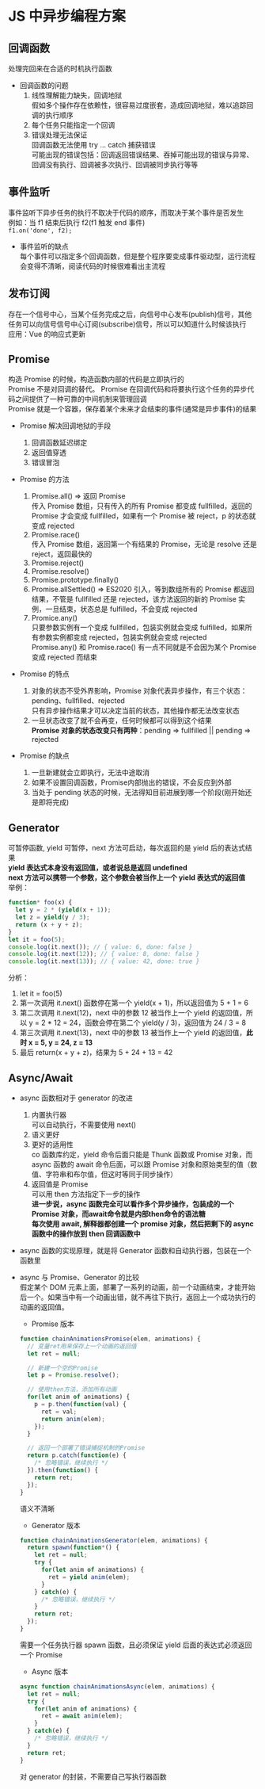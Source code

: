 # JS 中异步编程方案  
## 回调函数  
处理完回来在合适的时机执行函数  
- 回调函数的问题  
  1. 线性理解能力缺失，回调地狱  
    假如多个操作存在依赖性，很容易过度嵌套，造成回调地狱，难以追踪回调的执行顺序  
  2. 每个任务只能指定一个回调  
  3. 错误处理无法保证  
    回调函数无法使用 try ... catch 捕获错误  
    可能出现的错误包括：回调返回错误结果、吞掉可能出现的错误与异常、回调没有执行、回调被多次执行、回调被同步执行等等  

## 事件监听  
事件监听下异步任务的执行不取决于代码的顺序，而取决于某个事件是否发生  
例如：当 f1 结束后执行 f2(f1 触发 end 事件)  
`f1.on('done', f2);`  
- 事件监听的缺点  
  每个事件可以指定多个回调函数，但是整个程序要变成事件驱动型，运行流程会变得不清晰，阅读代码的时候很难看出主流程  

## 发布订阅  
存在一个信号中心，当某个任务完成之后，向信号中心发布(publish)信号，其他任务可以向信号信号中心订阅(subscribe)信号，所以可以知道什么时候该执行  
应用：Vue 的响应式更新  

## Promise  
构造 Promise 的时候，构造函数内部的代码是立即执行的  
Promise 不是对回调的替代。 Promise 在回调代码和将要执行这个任务的异步代码之间提供了一种可靠的中间机制来管理回调  
Promise 就是一个容器，保存着某个未来才会结束的事件(通常是异步事件)的结果
- Promise 解决回调地狱的手段  
  1. 回调函数延迟绑定  
  2. 返回值穿透  
  3. 错误冒泡  

- Promise 的方法  
  1. Promise.all() => 返回 Promise  
    传入 Promise 数组，只有传入的所有 Promise 都变成 fullfilled，返回的 Promise 才会变成 fullfilled，如果有一个 Promise 被 reject，p 的状态就变成 rejected  
  2. Promise.race()  
    传入 Promise 数组，返回第一个有结果的 Promise，无论是 resolve 还是 reject，返回最快的  
  3. Promise.reject()  
  4. Promise.resolve()  
  5. Promise.prototype.finally()  
  6. Promise.allSettled() => ES2020 引入，等到数组所有的 Promise 都返回结果，不管是 fullfilled 还是 rejected，该方法返回的新的 Promise 实例，一旦结束，状态总是 fulfilled，不会变成 rejected  
  7. Promice.any()  
    只要参数实例有一个变成 fullfilled，包装实例就会变成 fulfilled，如果所有参数实例都变成 rejected，包装实例就会变成 rejected  
    Promise.any() 和 Promise.race() 有一点不同就是不会因为某个 Promise 变成 rejected 而结束  

- Promise 的特点  
  1. 对象的状态不受外界影响，Promise 对象代表异步操作，有三个状态：pending、fullfilled、rejected  
    只有异步操作结果才可以决定当前的状态，其他操作都无法改变状态  
  2. 一旦状态改变了就不会再变，任何时候都可以得到这个结果  
    **Promise 对象的状态改变只有两种**：pending => fullfilled || pending => rejected  

- Promise 的缺点  
  1. 一旦新建就会立即执行，无法中途取消  
  2. 如果不设置回调函数，Promise内部抛出的错误，不会反应到外部  
  3. 当处于 pending 状态的时候，无法得知目前进展到哪一个阶段(刚开始还是即将完成)  

## Generator  
可暂停函数, yield 可暂停，next 方法可启动，每次返回的是 yield 后的表达式结果  
**yield 表达式本身没有返回值，或者说总是返回 undefined**  
**next 方法可以携带一个参数，这个参数会被当作上一个 yield 表达式的返回值**  
举例：
```js
function* foo(x) {
  let y = 2 * (yield(x + 1));
  let z = yield(y / 3);
  return (x + y + z);
}
let it = foo(5);
console.log(it.next()); // { value: 6, done: false }
console.log(it.next(12)); // { value: 8, done: false }
console.log(it.next(13)); // { value: 42, done: true }
```
分析：  
1. let it = foo(5)  
2. 第一次调用 it.next() 函数停在第一个 yield(x + 1)，所以返回值为 5 + 1 = 6  
3. 第二次调用 it.next(12)，next 中的参数 12 被当作上一个 yield 的返回值，所以 y = 2 * 12 = 24，函数会停在第二个 yield(y / 3)，返回值为 24 / 3 = 8  
4. 第三次调用 it.next(13)，next 中的参数 13 被当作上一个 yield 的返回值，**此时 x = 5, y = 24, z = 13**  
5. 最后 return(x + y + z)，结果为 5 + 24 + 13 = 42  

## Async/Await  
- async 函数相对于 generator 的改进  
  1. 内置执行器  
    可以自动执行，不需要使用 next()  
  2. 语义更好  
  3. 更好的适用性  
     co 函数库约定，yield 命令后面只能是 Thunk 函数或 Promise 对象，而 async 函数的 await 命令后面，可以跟 Promise 对象和原始类型的值（数值、字符串和布尔值，但这时等同于同步操作）  
  4. 返回值是 Promise  
    可以用 then 方法指定下一步的操作  
**进一步说，async 函数完全可以看作多个异步操作，包装成的一个 Promise 对象，而await命令就是内部then命令的语法糖**  
**每次使用 await, 解释器都创建一个 promise 对象，然后把剩下的 async 函数中的操作放到 then 回调函数中**  

- async 函数的实现原理，就是将 Generator 函数和自动执行器，包装在一个函数里  

- async 与 Promise、Generator 的比较  
  假定某个 DOM 元素上面，部署了一系列的动画，前一个动画结束，才能开始后一个。如果当中有一个动画出错，就不再往下执行，返回上一个成功执行的动画的返回值。  
  - Promise 版本  
  ```js
  function chainAnimationsPromise(elem, animations) {
    // 变量ret用来保存上一个动画的返回值
    let ret = null;

    // 新建一个空的Promise
    let p = Promise.resolve();

    // 使用then方法，添加所有动画
    for(let anim of animations) {
      p = p.then(function(val) {
        ret = val;
        return anim(elem);
      });
    }

    // 返回一个部署了错误捕捉机制的Promise
    return p.catch(function(e) {
      /* 忽略错误，继续执行 */
    }).then(function() {
      return ret;
    });
  }
  ```
  语义不清晰  
  - Generator 版本  
  ```js
  function chainAnimationsGenerator(elem, animations) {
    return spawn(function*() {
      let ret = null;
      try {
        for(let anim of animations) {
          ret = yield anim(elem);
        }
      } catch(e) {
        /* 忽略错误，继续执行 */
      }
      return ret;
    });
  }
  ```
  需要一个任务执行器 spawn 函数，且必须保证 yield 后面的表达式必须返回一个 Promise  
  - Async 版本  
  ```js
  async function chainAnimationsAsync(elem, animations) {
    let ret = null;
    try {
      for(let anim of animations) {
        ret = await anim(elem);
      }
    } catch(e) {
      /* 忽略错误，继续执行 */
    }
    return ret;
  }
  ```
  对 generator 的封装，不需要自己写执行器函数  